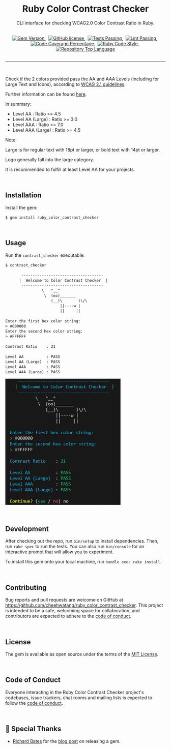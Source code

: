 <div align="center">
  <h1 align="center">Ruby Color Contrast Checker</h1>
  <p align="center">CLI interface for checking WCAG2.0 Color Contrast Ratio in Ruby.</p>
</div>

<br />

<div align="center">
  <a href="https://badge.fury.io/rb/ruby_color_contrast_checker">
    <img alt="Gem Version" src="https://badge.fury.io/rb/ruby_color_contrast_checker.svg" />
  </a>
  &nbsp;
  <a href="https://github.com/cheehwatang/ruby_color_contrast_checker/blob/main/LICENSE.txt">
    <img alt="GitHub license" src="https://img.shields.io/github/license/cheehwatang/ruby_color_contrast_checker" />
  </a>
  &nbsp;
  <a href="#">
    <img alt="Tests Passing" src="https://github.com/cheehwatang/ruby_color_contrast_checker/workflows/Test/badge.svg" />
  </a>
  &nbsp;
  <a href="#">
    <img alt="Lint Passing" src="https://github.com/cheehwatang/ruby_color_contrast_checker/workflows/Lint/badge.svg" />
  </a>
  &nbsp;
  <a href="#">
    <img alt="Code Coverage Percentage" src="https://codecov.io/gh/cheehwatang/ruby_color_contrast_checker/branch/master/graph/badge.svg" />
  </a>
  &nbsp;
  <a href="https://github.com/standardrb/standard">
    <img alt="Ruby Code Style" src="https://img.shields.io/badge/code_style-standard-brightgreen.svg" />
  </a>
  &nbsp;
  <a href="#">
    <img alt="Repository Top Language" src="https://img.shields.io/github/languages/top/cheehwatang/ruby_color_contrast_checker" />
  </a>
</div>

<br />

<hr />

<br />

Check if the 2 colors provided pass the AA and AAA Levels (including for Large Text and Icons), according to [WCAG 2.1 guidelines](https://www.w3.org/WAI/WCAG21/Understanding/contrast-minimum.html).

Further information can be found [here](https://webaim.org/articles/contrast/).

In summary:

- Level AA : Ratio >= 4.5
- Level AA (Large) : Ratio >= 3.0
- Level AAA : Ratio >= 7.0
- Level AAA (Large) : Ratio >= 4.5

Note:

Large is for regular text with 18pt or larger, or bold text with 14pt or larger.

Logo generally fall into the large category.

It is recommended to fulfill at least Level AA for your projects.

<br />

## Installation

Install the gem:

```console
$ gem install ruby_color_contrast_checker
```

<br />

## Usage

Run the `contrast_checker` executable:

```shell
$ contrast_checker

       ------------------------------------
      |  Welcome to Color Contrast Checker  |
       ------------------------------------
                \   ^__^
                 \  (oo)_______
                    (__)\       )\/\
                        ||----w |
                        ||     ||

Enter the first hex color string:
> #000000
Enter the second hex color string:
> #FFFFFF

Contrast Ratio    : 21

Level AA          : PASS
Level AA (Large)  : PASS
Level AAA         : PASS
Level AAA (Large) : PASS
```

![Color Contrast Checker CLI](./assets/color_contrast_checker_cli.png)

<br />

## Development

After checking out the repo, run `bin/setup` to install dependencies. Then, run `rake spec` to run the tests. You can also run `bin/console` for an interactive prompt that will allow you to experiment.

To install this gem onto your local machine, run `bundle exec rake install`.

<br />

## Contributing

Bug reports and pull requests are welcome on GitHub at https://github.com/cheehwatang/ruby_color_contrast_checker. This project is intended to be a safe, welcoming space for collaboration, and contributors are expected to adhere to the [code of conduct](https://github.com/cheehwatang/ruby_color_contrast_checker/blob/master/CODE_OF_CONDUCT.md).

<br />

## License

The gem is available as open source under the terms of the [MIT License](https://opensource.org/licenses/MIT).

<br />

## Code of Conduct

Everyone interacting in the Ruby Color Contrast Checker project's codebases, issue trackers, chat rooms and mailing lists is expected to follow the [code of conduct](https://github.com/cheehwatang/ruby_color_contrast_checker/blob/master/CODE_OF_CONDUCT.md).

<br />

## 🌟 Special Thanks

- [Richard Bates](https://github.com/richo225) for the [blog post](https://richardbates.dev/blog/2023-05-05) on releasing a gem.
